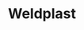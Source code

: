 ---
Filename: "sk"
Link: "file:/Users/vinayakpatel/Downloads/www.weldplast.cz/country/change/sk"
product_name: "PRODEJ NEPŘERUŠEN"
product_id: "null"
title: "Weldplast"
product_desc: ""
product_specs: ""
product_downloads: ""
href: ""
p_desc_2: ""
accessories: ""
similar_products: ""
---